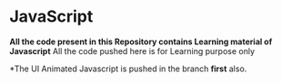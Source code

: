 # JavaScript
**All the code present in this Repository contains Learning material of Javascript**
All the code pushed here is for Learning purpose only

*The UI Animated Javascript is pushed in the  branch **first** also.
